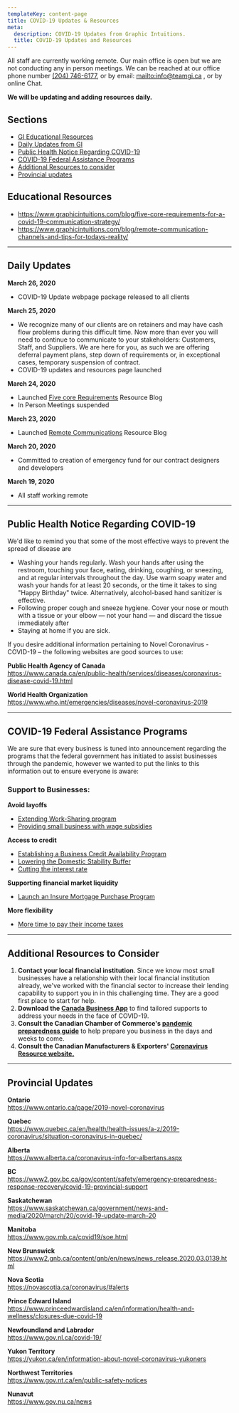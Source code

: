 ```yaml
---
templateKey: content-page
title: COVID-19 Updates & Resources
meta:
  description: COVID-19 Updates from Graphic Intuitions.
  title: COVID-19 Updates and Resources
---
```

All staff are currently working remote. Our main office is open but we are not conducting any in person meetings. We can be reached at our office phone number [(204) 746-6177](tel:2047466177), or by email: <mailto:info@teamgi.ca> , or by online Chat.

**We will be updating and adding resources daily.**

## Sections

* [GI Educational Resources](#educational-resources)
* [Daily Updates from GI](#daily-updates)
* [Public Health Notice Regarding COVID-19](#public-health-notice)
* [COVID-19 Federal Assistance Programs](#federal-assistance-programs)
* [Additional Resources to consider](#additional-resources)
* [Provincial updates](#provincial-updates)

## <a id="educational-resources"></a>Educational Resources

* <https://www.graphicintuitions.com/blog/five-core-requirements-for-a-covid-19-communication-strategy/>
* <https://www.graphicintuitions.com/blog/remote-communication-channels-and-tips-for-todays-reality/>

- - -

## <a id="daily-updates"></a>Daily Updates

**March 26, 2020**

* COVID-19 Update webpage package released to all clients

**March 25, 2020**

* We recognize many of our clients are on retainers and may have cash flow problems during this difficult time. Now more than ever you will need to continue to communicate to your stakeholders: Customers, Staff, and Suppliers. We are here for you, as such we are offering deferral payment plans, step down of requirements or, in exceptional cases, temporary suspension of contract.
* COVID-19 updates and resources page launched

**March 24, 2020**

* Launched [Five core Requirements](https://www.graphicintuitions.com/blog/five-core-requirements-for-a-covid-19-communication-strategy/) Resource Blog
* In Person Meetings suspended

**March 23, 2020**

* Launched [Remote Communications](https://www.graphicintuitions.com/blog/remote-communication-channels-and-tips-for-todays-reality/) Resource Blog

**March 20, 2020**

* Committed to creation of emergency fund for our contract designers and developers

**March 19, 2020**

* All staff working remote

- - -

## <a id="public-health-notice"></a>Public Health Notice Regarding COVID-19

We&#39;d like to remind you that some of the most effective ways to prevent the spread of disease are

* Washing your hands regularly. Wash your hands after using the restroom, touching your face, eating, drinking, coughing, or sneezing, and at regular intervals throughout the day. Use warm soapy water and wash your hands for at least 20 seconds, or the time it takes to sing &quot;Happy Birthday&quot; twice. Alternatively, alcohol-based hand sanitizer is effective.
* Following proper cough and sneeze hygiene. Cover your nose or mouth with a tissue or your elbow — not your hand — and discard the tissue immediately after
* Staying at home if you are sick.

If you desire additional information pertaining to Novel Coronavirus - COVID-19 – the following websites are good sources to use:

**Public Health Agency of Canada**\
<https://www.canada.ca/en/public-health/services/diseases/coronavirus-disease-covid-19.html>

**World Health Organization**\
<https://www.who.int/emergencies/diseases/novel-coronavirus-2019>

- - -

## <a id="federal-assistance-programs"></a>COVID-19 Federal Assistance Programs

We are sure that every business is tuned into announcement regarding the programs that the federal government has initiated to assist businesses through the pandemic, however we wanted to put the links to this information out to ensure everyone is aware:

### Support to Businesses:

**Avoid layoffs**

* [Extending Work-Sharing program](https://www.canada.ca/en/department-finance/economic-response-plan/covid19-businesses.html#extending_workshareprograms)
* [Providing small business with wage subsidies](https://www.canada.ca/en/department-finance/economic-response-plan/covid19-businesses.html#wage_subsidies)

**Access to credit**

* [Establishing a Business Credit Availability Program](https://www.canada.ca/en/department-finance/economic-response-plan/covid19-businesses.html#business_credit_availability_program)
* [Lowering the Domestic Stability Buffer](https://www.canada.ca/en/department-finance/economic-response-plan/covid19-businesses.html#lowering_the_domestic_stability_buffer)
* [Cutting the interest rate](https://www.canada.ca/en/department-finance/economic-response-plan/covid19-businesses.html#cutting_interest_rate)

**Supporting financial market liquidity**

* [Launch an Insure Mortgage Purchase Program](https://www.canada.ca/en/department-finance/economic-response-plan/covid19-businesses.html#insure_mortgage_purchase_program)

**More flexibility**

* [More time to pay their income taxes](https://www.canada.ca/en/department-finance/economic-response-plan/covid19-businesses.html#more_time_to_pay_their_income_taxes)

- - -

## <a id="additional-resources"></a>Additional Resources to Consider

1. **Contact your local financial institution**. Since we know most small businesses have a relationship with their local financial institution already, we&#39;ve worked with the financial sector to increase their lending capability to support you in in this challenging time. They are a good first place to start for help.
2. **Download the [Canada Business App](https://www.ic.gc.ca/eic/site/icgc.nsf/eng/h_07670.html)** to find tailored supports to address your needs in the face of COVID-19.
3. **Consult the Canadian Chamber of Commerce&#39;s [pandemic preparedness guide](http://www.chamber.ca/resources/pandemic-preparedness/)** to help prepare you business in the days and weeks to come.
4. **Consult the Canadian Manufacturers &amp; Exporters&#39; [Coronavirus Resource website.](https://cme-mec.ca/coronavirus-covid-19-resources/)**

- - -

## <a id="provincial-updates"></a>Provincial Updates

**Ontario**\
<https://www.ontario.ca/page/2019-novel-coronavirus>

**Quebec**\
<https://www.quebec.ca/en/health/health-issues/a-z/2019-coronavirus/situation-coronavirus-in-quebec/>

**Alberta**\
<https://www.alberta.ca/coronavirus-info-for-albertans.aspx>

**BC**\
<https://www2.gov.bc.ca/gov/content/safety/emergency-preparedness-response-recovery/covid-19-provincial-support>

**Saskatchewan**\
<https://www.saskatchewan.ca/government/news-and-media/2020/march/20/covid-19-update-march-20>

**Manitoba**\
<https://www.gov.mb.ca/covid19/soe.html>

**New Brunswick**\
<https://www2.gnb.ca/content/gnb/en/news/news_release.2020.03.0139.html>

**Nova Scotia**\
<https://novascotia.ca/coronavirus/#alerts>

**Prince Edward Island**\
<https://www.princeedwardisland.ca/en/information/health-and-wellness/closures-due-covid-19>

**Newfoundland and Labrador**\
<https://www.gov.nl.ca/covid-19/>

**Yukon Territory**\
<https://yukon.ca/en/information-about-novel-coronavirus-yukoners>

**Northwest Territories**\
<https://www.gov.nt.ca/en/public-safety-notices>

**Nunavut**\
<https://www.gov.nu.ca/news>

